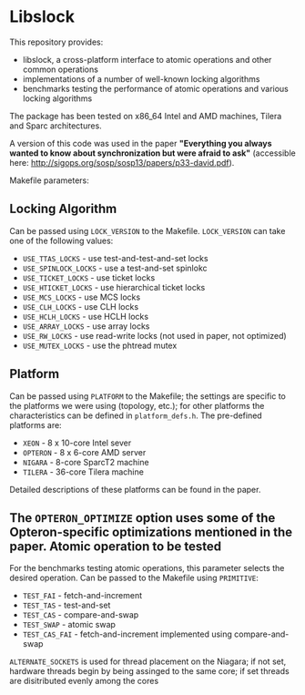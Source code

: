 Libslock
=======

This repository provides:
- libslock, a cross-platform interface to atomic operations and other common operations 
- implementations of a number of well-known locking algorithms 
- benchmarks testing the performance of atomic operations and various locking algorithms

The package has been tested on x86_64 Intel and AMD machines, Tilera and Sparc architectures.

A version of this code was used in the paper **"Everything you always wanted to know about synchronization but were afraid to ask"** (accessible here: http://sigops.org/sosp/sosp13/papers/p33-david.pdf).

Makefile parameters:

Locking Algorithm
-----------------
Can be passed using `LOCK_VERSION` to the Makefile. `LOCK_VERSION` can take one of the following values:

- `USE_TTAS_LOCKS` - use test-and-test-and-set locks
- `USE_SPINLOCK_LOCKS` - use a test-and-set spinlokc
- `USE_TICKET_LOCKS` - use ticket locks
- `USE_HTICKET_LOCKS` - use hierarchical ticket locks
- `USE_MCS_LOCKS` - use MCS locks
- `USE_CLH_LOCKS` - use CLH locks
- `USE_HCLH_LOCKS` - use HCLH locks
- `USE_ARRAY_LOCKS` - use array locks
- `USE_RW_LOCKS` - use read-write locks (not used in paper, not optimized)
- `USE_MUTEX_LOCKS` - use the phtread mutex


Platform
--------
Can be passed using `PLATFORM` to the Makefile; the settings are specific to the platforms we were using (topology, etc.); for other platforms the characteristics can be defined in `platform_defs.h`. The pre-defined platforms are: 

- `XEON` - 8 x 10-core Intel sever
- `OPTERON` - 8 x 6-core AMD server
- `NIGARA` - 8-core SparcT2 machine
- `TILERA` - 36-core Tilera machine

Detailed descriptions of these platforms can be found in the paper.

The `OPTERON_OPTIMIZE` option uses some of the Opteron-specific optimizations mentioned in the paper.
Atomic operation to be tested
-----------------------------
For the benchmarks testing atomic operations, this parameter selects the desired operation. Can be passed to the Makefile using `PRIMITIVE`:

- `TEST_FAI` - fetch-and-increment
- `TEST_TAS` - test-and-set
- `TEST_CAS` - compare-and-swap
- `TEST_SWAP` - atomic swap
- `TEST_CAS_FAI` - fetch-and-increment implemented using compare-and-swap

`ALTERNATE_SOCKETS` is used for thread placement on the Niagara; if not set, hardware threads begin by being assinged to the same core; if set threads are disitributed evenly among the cores

